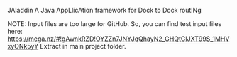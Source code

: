 JAladdin
A Java AppLlicAtion framework for Dock to Dock routINg

NOTE:
Input files are too large for GitHub. So, you can find test input files here:
https://mega.nz/#!gAwnkRZD!OYZZn7JNYJqQhayN2_GHQtCIJXT99S_1MHVxyONk5yY
Extract in main project folder.
